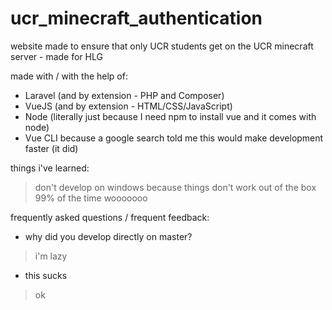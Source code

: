 # ucr_minecraft_authentication
website made to ensure that only UCR students get on the UCR minecraft server - made for HLG

made with / with the help of:

- Laravel (and by extension - PHP and Composer)
- VueJS (and by extension - HTML/CSS/JavaScript)
- Node (literally just because I need npm to install vue and it comes with node)
- Vue CLI because a google search told me this would make development faster (it did)

things i've learned:
> don't develop on windows because things don't work out of the box 99% of the time wooooooo

frequently asked questions / frequent feedback:
- why did you develop directly on master?
> i'm lazy
- this sucks
> ok
